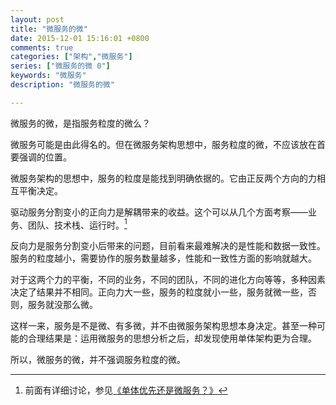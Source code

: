 ```yaml
---
layout: post
title: "微服务的微"
date: 2015-12-01 15:16:01 +0800
comments: true
categories: ["架构","微服务"]
series: ["微服务的微 0"]
keywords: "微服务"
description: "微服务的微"

---
```


微服务的微，是指服务粒度的微么？

<!--more-->

微服务可能是由此得名的。但在微服务架构思想中，服务粒度的微，不应该放在首要强调的位置。

微服务架构的思想中，服务的粒度是能找到明确依据的。它由正反两个方向的力相互平衡决定。

驱动服务分割变小的正向力是解耦带来的收益。这个可以从几个方面考察——业务、团队、技术栈、运行时。[^1]

[^1]: 前面有详细讨论，参见[《单体优先还是微服务？》](/blog/2015/06/28/monolithf/)

反向力是服务分割变小后带来的问题，目前看来最难解决的是性能和数据一致性。服务的粒度越小，需要协作的服务数量越多，性能和一致性方面的影响就越大。


对于这两个力的平衡，不同的业务，不同的团队，不同的进化方向等等，多种因素决定了结果并不相同。正向力大一些，服务的粒度就小一些，服务就微一些，否则，服务就没那么微。

这样一来，服务是不是微、有多微，并不由微服务架构思想本身决定。甚至一种可能的合理结果是：运用微服务的思想分析之后，却发现使用单体架构更为合理。

所以，微服务的微，并不强调服务粒度的微。
